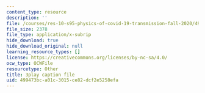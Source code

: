 ```yaml
---
content_type: resource
description: ''
file: /courses/res-10-s95-physics-of-covid-19-transmission-fall-2020/499473bca01c3015ce82dcf2e5258efa_Nt44I1OYkFw.srt
file_size: 2378
file_type: application/x-subrip
hide_download: true
hide_download_original: null
learning_resource_types: []
license: https://creativecommons.org/licenses/by-nc-sa/4.0/
ocw_type: OCWFile
resourcetype: Other
title: 3play caption file
uid: 499473bc-a01c-3015-ce82-dcf2e5258efa
---
```

